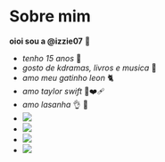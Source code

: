 # Sobre mim 
**oioi sou a @izzie07** :love_letter:
- *tenho 15 anos* :call_me_hand:
- *gosto de kdramas, livros e musica* :white_heart:
- *amo meu gatinho leon* :cat2:
- *amo taylor swift* :muscle::mending_heart:
- *amo lasanha* :ok_hand:
 :kiss:
 - <a href="https://instagram.com/coloque-o-seu-instagram-aqui" target="_blank"><img src="https://img.shields.io/badge/-Instagram-%23E4405F?style=for-the-badge&logo=instagram&logoColor=white" target="_blank"></a>
- <a href = "mailto:coloque-o-seu-e-mail-aqui"><img src="https://img.shields.io/badge/Gmail-D14836?style=for-the-badge&logo=gmail&logoColor=white" target="_blank"></a>
- ![](https://img.shields.io/badge/Scratch-4D97FF?style=for-the-badge&logo=Scratch&logoColor=white)
- ![](https://img.shields.io/badge/JavaScript-323330?style=for-the-badge&logo=javascript&logoColor=F7DF1E)




